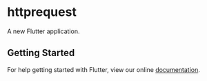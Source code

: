 # httprequest

A new Flutter application.

## Getting Started

For help getting started with Flutter, view our online
[documentation](https://flutter.io/).
